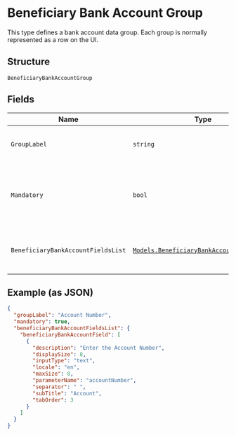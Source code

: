 
# Beneficiary Bank Account Group

This type defines a bank account data group. Each group is normally represented as a row on the UI.

## Structure

`BeneficiaryBankAccountGroup`

## Fields

| Name | Type | Tags | Description |
|  --- | --- | --- | --- |
| `GroupLabel` | `string` | Required | The UI text to display as a name for this row. |
| `Mandatory` | `bool` | Required | Indicates whether values must be supplied in the fields of this group. |
| `BeneficiaryBankAccountFieldsList` | [`Models.BeneficiaryBankAccountFieldsList`](../../doc/models/beneficiary-bank-account-fields-list.md) | Required | This type defines a bank account field. |

## Example (as JSON)

```json
{
  "groupLabel": "Account Number",
  "mandatory": true,
  "beneficiaryBankAccountFieldsList": {
    "beneficiaryBankAccountField": [
      {
        "description": "Enter the Account Number",
        "displaySize": 8,
        "inputType": "text",
        "locale": "en",
        "maxSize": 8,
        "parameterName": "accountNumber",
        "separator": " ",
        "subTitle": "Account",
        "tabOrder": 3
      }
    ]
  }
}
```

